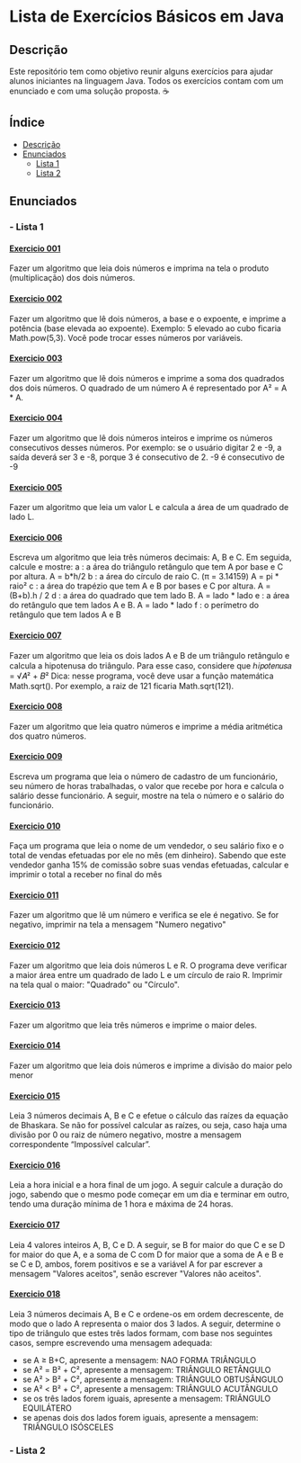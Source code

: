 # Lista de Exercícios Básicos em Java 

## Descrição
Este repositório tem como objetivo reunir alguns exercícios para ajudar alunos iniciantes na linguagem Java. Todos os exercícios contam com um enunciado e com uma solução proposta. :coffee:

## Índice
* [Descrição](#descrição)
* [Enunciados](#enunciados)
  * [Lista 1](#lista-1)
  * [Lista 2](#lista-2)


## Enunciados
### - Lista 1
#### [Exercicio 001](listaexercicios01/ex001.java)
Fazer um algoritmo que leia dois números e imprima na tela o produto (multiplicação) dos dois números.

#### [Exercicio 002](listaexercicios01/ex002.java)
Fazer um algoritmo que lê dois números, a base e o expoente, e imprime a potência (base elevada ao expoente).
Exemplo: 5 elevado ao cubo ficaria Math.pow(5,3). Você pode trocar esses números por variáveis.

#### [Exercicio 003](listaexercicios01/ex003.java)
Fazer um algoritmo que lê dois números e imprime a soma dos quadrados dos
dois números. O quadrado de um número A é representado por A² = A * A.

#### [Exercicio 004](listaexercicios01/ex004.java)
Fazer um algoritmo que lê dois números inteiros e imprime os números consecutivos desses números. 
Por exemplo: se o usuário digitar 2 e -9, a saída deverá ser 3 e -8, porque 3 é consecutivo de 2.
-9 é consecutivo de -9 

#### [Exercicio 005](listaexercicios01/ex005.java)
Fazer um algoritmo que leia um valor L e calcula a área de um quadrado de lado L.

#### [Exercicio 006](listaexercicios01/ex006.java)
Escreva um algoritmo que leia três números decimais: A, B e C. Em seguida, calcule e mostre:
a :  a área do triângulo retângulo que tem A por base e C por altura.
A = b*h/2
b : a área do círculo de raio C. (π = 3.14159)
A = pi * raio²
c : a área do trapézio que tem A e B por bases e C por altura.
A = (B+b).h / 2
d : a área do quadrado que tem lado B.
A = lado * lado
e : a área do retângulo que tem lados A e B.
A = lado * lado
f : o perímetro do retângulo que tem lados A e B 

#### [Exercicio 007](listaexercicios01/ex007.java)
Fazer um algoritmo que leia os dois lados A e B de um triângulo retângulo e calcula a hipotenusa do triângulo. 
Para esse caso, considere que ℎ𝑖𝑝𝑜𝑡𝑒𝑛𝑢𝑠𝑎 = √𝐴² + 𝐵²
Dica: nesse programa, você deve usar a função matemática Math.sqrt(). Por exemplo, a raiz de 121 ficaria Math.sqrt(121).

#### [Exercicio 008](listaexercicios01/ex008.java)
Fazer um algoritmo que leia quatro números e imprime a média aritmética dos quatro números.

#### [Exercicio 009](listaexercicios01/ex009.java)
Escreva um programa que leia o número de cadastro de um funcionário, seu número de horas trabalhadas, o valor que recebe por hora e calcula o salário desse funcionário.
A seguir, mostre na tela o número e o salário do funcionário.

#### [Exercicio 010](listaexercicios01/ex010.java)
Faça um programa que leia o nome de um vendedor, o seu salário fixo e o total de vendas efetuadas por ele 
no mês (em dinheiro). Sabendo que este vendedor ganha 15% de comissão sobre suas vendas efetuadas, 
calcular e imprimir o total a receber no final do mês

#### [Exercicio 011](listaexercicios01/ex011.java)
Fazer um algoritmo que lê um número e verifica se ele é negativo. Se for negativo, imprimir na tela a 
mensagem "Numero negativo"

#### [Exercicio 012](listaexercicios01/ex012.java)
Fazer um algoritmo que leia dois números L e R. O programa deve verificar a maior área entre um quadrado 
de lado L e um círculo de raio R. Imprimir na tela qual o maior: "Quadrado" ou "Círculo".

#### [Exercicio 013](listaexercicios01/ex013.java)
Fazer um algoritmo que leia três números e imprime o maior deles.

#### [Exercicio 014](listaexercicios01/ex014.java)
Fazer um algoritmo que leia dois números e imprime a divisão do maior pelo menor

#### [Exercicio 015](listaexercicios01/ex015.java)
Leia 3 números decimais A, B e C e efetue o cálculo das raízes da equação de Bhaskara.
Se não for possível calcular as raízes, ou seja, caso haja uma divisão por 0 ou raiz de número negativo, mostre 
a mensagem correspondente “Impossível calcular”.

#### [Exercicio 016](listaexercicios01/ex016.java)
Leia a hora inicial e a hora final de um jogo. A seguir calcule a duração do jogo, sabendo que o mesmo pode 
começar em um dia e terminar em outro, tendo uma duração mínima de 1 hora e máxima de 24 horas.

#### [Exercicio 017](listaexercicios01/ex017.java)
Leia 4 valores inteiros A, B, C e D. A seguir, se B for maior do que C e se D for maior do que A, e a soma de C
com D for maior que a soma de A e B e se C e D, ambos, forem positivos e se a variável A for par escrever a
mensagem "Valores aceitos", senão escrever "Valores não aceitos".

#### [Exercicio 018](listaexercicios01/ex018.java)
Leia 3 números decimais A, B e C e ordene-os em ordem decrescente, de modo que o lado A representa o
maior dos 3 lados. A seguir, determine o tipo de triângulo que estes três lados formam, com base nos
seguintes casos, sempre escrevendo uma mensagem adequada:
* se A ≥ B+C, apresente a mensagem: NAO FORMA TRIÂNGULO
* se A² = B² + C², apresente a mensagem: TRIÂNGULO RETÂNGULO
* se A² > B² + C², apresente a mensagem: TRIÂNGULO OBTUSÂNGULO
* se A² < B² + C², apresente a mensagem: TRIÂNGULO ACUTÂNGULO
* se os três lados forem iguais, apresente a mensagem: TRIÂNGULO EQUILÁTERO
* se apenas dois dos lados forem iguais, apresente a mensagem: TRIÂNGULO ISÓSCELES

### - Lista 2

